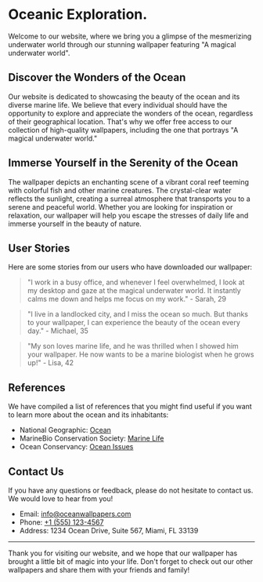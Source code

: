 <!--
Write me content for website with wallpaper which alt text is:

"A magical underwater world"

The name/title of the page should not be 1:1 copy of the alt text but rather a real content of the website which is using this wallpaper.

- Use markdown format
- Start with the heading
- The content should look like a real website
- Include real sections like references, contact, user stories, etc. use things relevant to the page purpose.
- Feel free to use structure like headings, bullets, numbering, blockquotes, paragraphs, horizontal lines, etc.
- You can use formatting like bold or _italic_
- You can include UTF-8 emojis
- Links should be only #hash anchors (and you can refer to the document itself)
- Do not include images
-->

<!--font:Montserrat-->

# Oceanic Exploration.

Welcome to our website, where we bring you a glimpse of the mesmerizing underwater world through our stunning wallpaper featuring "A magical underwater world".

## Discover the Wonders of the Ocean

Our website is dedicated to showcasing the beauty of the ocean and its diverse marine life. We believe that every individual should have the opportunity to explore and appreciate the wonders of the ocean, regardless of their geographical location. That's why we offer free access to our collection of high-quality wallpapers, including the one that portrays "A magical underwater world."

## Immerse Yourself in the Serenity of the Ocean

The wallpaper depicts an enchanting scene of a vibrant coral reef teeming with colorful fish and other marine creatures. The crystal-clear water reflects the sunlight, creating a surreal atmosphere that transports you to a serene and peaceful world. Whether you are looking for inspiration or relaxation, our wallpaper will help you escape the stresses of daily life and immerse yourself in the beauty of nature.

## User Stories

Here are some stories from our users who have downloaded our wallpaper:

> "I work in a busy office, and whenever I feel overwhelmed, I look at my desktop and gaze at the magical underwater world. It instantly calms me down and helps me focus on my work." - Sarah, 29

> "I live in a landlocked city, and I miss the ocean so much. But thanks to your wallpaper, I can experience the beauty of the ocean every day." - Michael, 35

> "My son loves marine life, and he was thrilled when I showed him your wallpaper. He now wants to be a marine biologist when he grows up!" - Lisa, 42

## References

We have compiled a list of references that you might find useful if you want to learn more about the ocean and its inhabitants:

-   National Geographic: [Ocean](#)
-   MarineBio Conservation Society: [Marine Life](#)
-   Ocean Conservancy: [Ocean Issues](#)

## Contact Us

If you have any questions or feedback, please do not hesitate to contact us. We would love to hear from you!

-   Email: [info@oceanwallpapers.com](mailto:info@oceanwallpapers.com)
-   Phone: [+1 (555) 123-4567](tel:+15551234567)
-   Address: 1234 Ocean Drive, Suite 567, Miami, FL 33139

---

Thank you for visiting our website, and we hope that our wallpaper has brought a little bit of magic into your life. Don't forget to check out our other wallpapers and share them with your friends and family!
